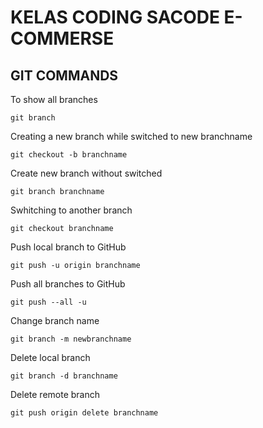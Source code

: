 # KELAS CODING SACODE E-COMMERSE

## GIT COMMANDS

To show all branches

    git branch

Creating a new branch while switched to new branchname
    
    git checkout -b branchname

Create new branch without switched

    git branch branchname

Swhitching to another branch

    git checkout branchname

Push local branch to GitHub

    git push -u origin branchname

Push all branches to GitHub

    git push --all -u

Change branch name

    git branch -m newbranchname

Delete local branch

    git branch -d branchname

Delete remote branch

    git push origin delete branchname